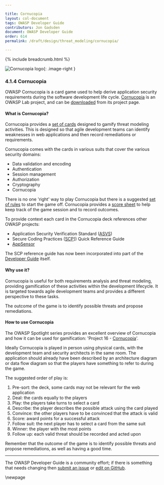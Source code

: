 ```yaml
---

title: Cornucopia
layout: col-document
tags: OWASP Developer Guide
contributors: Jon Gadsden
document: OWASP Developer Guide
order: 614
permalink: /draft/design/threat_modeling/cornucopia/

---
```


{% include breadcrumb.html %}

<style type="text/css">
.image-right {
  height: 180px;
  display: block;
  margin-left: auto;
  margin-right: auto;
  float: right;
}
</style>

![Cornucopia logo](../../../../assets/images/logos/cornucopia.png "OWASP Cornucopia"){: .image-right }

### 4.1.4 Cornucopia

OWASP Cornucopia is a card game used to help derive application security requirements
during the software development life cycle.
[Cornucopia][cornucopia] is an OWASP Lab project, and can be [downloaded][cornucopia-cards] from its project page.

#### What is Cornucopia?

Cornucopia provides a [set of cards][cornucopia-cards] designed to gamify threat modeling activities.
This is designed so that agile development teams can identify weaknesses in web applications
and then record remediations or requirements.

Cornucopia comes with the cards in various suits that cover the various security domains:

* Data validation and encoding
* Authentication
* Session management
* Authorization
* Cryptography
* Cornucopia

There is no one 'right' way to play Cornucopia but there is a suggested [set of rules][cornucopia-play]
to start the game off.
Cornucopia provides a [score sheet][cornucopia-score] to help keep track of the game session and to record outcomes.

To provide context each card in the Cornucopia deck references other OWASP projects:

* Application Security Verification Standard ([ASVS][asvs])
* Secure Coding Practices ([SCP][scp-v21]]) Quick Reference Guide
* [AppSensor][appsensor]

The SCP reference guide has now been incorporated into part of the [Developer Guide](../02-web-app-checklist/toc.md) itself.

#### Why use it?

Cornucopia is useful for both requirements analysis and threat modeling,
providing gamification of these activities within the development lifecycle.
It is targeted towards agile development teams and provides a different perspective to these tasks.

The outcome of the game is to identify possible threats and propose remediations.

#### How to use Cornucopia

The OWASP Spotlight series provides an excellent overview of Cornucopia and how it can be used for gamification:
'Project 16 - [Cornucopia][spotlight16]'.

Ideally Cornucopia is played in person using physical cards,
with the development team and security architects in the same room.
The application should already have been described by an architecture diagram or data flow diagram
so that the players have something to refer to during the game.

The suggested order of play is:

1. Pre-sort: the deck, some cards may not be relevant for the web application
2. Deal: the cards equally to the players
3. Play: the players take turns to select a card
4. Describe: the player describes the possible attack using the card played
5. Convince: the other players have to be convinced that the attack is valid
6. Score: award points for a successful attack
7. Follow suit: the next player has to select a card from the same suit
8. Winner: the player with the most points
9. Follow up: each valid threat should be recorded and acted upon

Remember that the outcome of the game is to identify possible threats and propose remediations,
as well as having a good time.

----

The OWASP Developer Guide is a community effort; if there is something that needs changing
then [submit an issue][issue060104] or [edit on GitHub][edit060104].

[appsensor]: https://owasp.org/www-project-appsensor/
[asvs]: https://owasp.org/www-project-application-security-verification-standard/
[cornucopia]: https://owasp.org/www-project-cornucopia/
[cornucopia-cards]: https://owasp.org/www-project-cornucopia#div-cards
[cornucopia-score]: https://owasp.org/www-project-cornucopia/assets/files/Cornucopia-scoresheet.pdf
[cornucopia-play]: https://owasp.org/www-project-cornucopia#div-play
[edit060104]: https://github.com/OWASP/www-project-developer-guide/blob/main/draft/06-design/01-threat-modeling/04-cornucopia.md
[issue060104]: https://github.com/OWASP/www-project-developer-guide/issues/new?labels=content&template=request.md&title=Update:%2006-design/01-threat-modeling/04-cornucopia
[scp-v21]: https://owasp.org/www-project-secure-coding-practices-quick-reference-guide/assets/docs/OWASP_SCP_Quick_Reference_Guide_v21.pdf
[spotlight16]: https://youtu.be/NesxjEGX58s

\newpage

